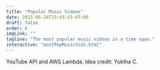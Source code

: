```yaml
---
title: "Popular Music Videos"
date: 2023-06-28T23:43:43-07:00
draft: false
order: 6
imgLink: ""
tagline: "The most popular music videos in a time span."
interactive: "mostPopMusicVids.html"
---
```

YouTube API and AWS Lambda. Idea credit: Yuktha C.